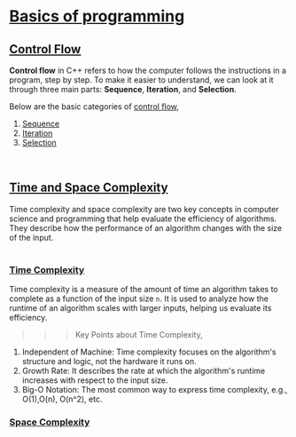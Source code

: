 # [Basics of programming](#basics-of-programming)

## [Control Flow](#control-flow)
**Control flow** in C++ refers to how the computer follows the instructions in a program, step by step. To make it easier to understand, we can look at it through three main parts: **Sequence**, **Iteration**, and **Selection**.<br>

Below are the basic categories of [control flow](https://github.com/ingaleshubhankar/CPP-HANDBOOK/blob/main/Basics%20of%20programming/ControlFlow.md#control-flow),
1. [Sequence](https://github.com/ingaleshubhankar/CPP-HANDBOOK/blob/main/Basics%20of%20programming/ControlFlow.md#1-sequence)
2. [Iteration](https://github.com/ingaleshubhankar/CPP-HANDBOOK/blob/main/Basics%20of%20programming/ControlFlow.md#2-iteration)
3. [Selection](https://github.com/ingaleshubhankar/CPP-HANDBOOK/blob/main/Basics%20of%20programming/ControlFlow.md#3-selection)
<br>



## [Time and Space Complexity](#time-and-space-complexity)
Time complexity and space complexity are two key concepts in computer science and programming that help evaluate the efficiency of algorithms. They describe how the performance of an algorithm changes with the size of the input.<br>
<br>

### [Time Complexity](#time-complexity)
Time complexity is a measure of the amount of time an algorithm takes to complete as a function of the input size `n`. It is used to analyze how the runtime of an algorithm scales with larger inputs, helping us evaluate its efficiency.<br>

>>> Key Points about Time Complexity,
1. Independent of Machine: Time complexity focuses on the algorithm's structure and logic, not the hardware it runs on.
2. Growth Rate: It describes the rate at which the algorithm's runtime increases with respect to the input size.
3. Big-O Notation: The most common way to express time complexity, e.g., O(1),O(n), O(n^2), etc.<br>



### [Space Complexity](#space-complexity)



